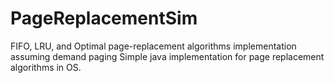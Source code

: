 # PageReplacementSim
 FIFO, LRU, and Optimal page-replacement algorithms implementation assuming demand paging
Simple java implementation for page replacement algorithms in OS.
